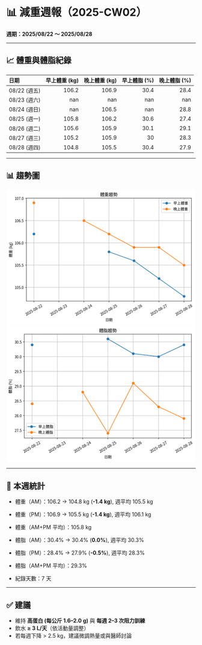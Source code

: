 # 📊 減重週報（2025-CW02）

**週期：2025/08/22 ～ 2025/08/28**  

---

## 📈 體重與體脂紀錄

| 日期         |   早上體重 (kg) |   晚上體重 (kg) |   早上體脂 (%) |   晚上體脂 (%) |
|:-------------|----------------:|----------------:|---------------:|---------------:|
| 08/22 (週五) |           106.2 |           106.9 |           30.4 |           28.4 |
| 08/23 (週六) |           nan   |           nan   |          nan   |          nan   |
| 08/24 (週日) |           nan   |           106.5 |          nan   |           28.8 |
| 08/25 (週一) |           105.8 |           106.2 |           30.6 |           27.4 |
| 08/26 (週二) |           105.6 |           105.9 |           30.1 |           29.1 |
| 08/27 (週三) |           105.2 |           105.9 |           30   |           28.3 |
| 08/28 (週四) |           104.8 |           105.5 |           30.4 |           27.9 |

---

## 📊 趨勢圖

![體重趨勢](2025-CW02_weight_trend.png)
![體脂率趨勢](2025-CW02_bodyfat_trend.png)

---

## 📌 本週統計

- 體重（AM）：106.2 → 104.8 kg  (**-1.4 kg**), 週平均 105.5 kg  
- 體重（PM）：106.9 → 105.5 kg  (**-1.4 kg**), 週平均 106.1 kg  
- 體重（AM+PM 平均）：105.8 kg  

- 體脂（AM）：30.4% → 30.4%  (**0.0%**), 週平均 30.3%  
- 體脂（PM）：28.4% → 27.9%  (**-0.5%**), 週平均 28.3%  
- 體脂（AM+PM 平均）：29.3%  

- 紀錄天數：7 天

---

## ✅ 建議
- 維持 **高蛋白 (每公斤 1.6–2.0 g)** 與 **每週 2–3 次阻力訓練**  
- 飲水 **≥ 3 L/天**（依活動量調整）  
- 若每週下降 > 2.5 kg，建議微調熱量或與醫師討論  
